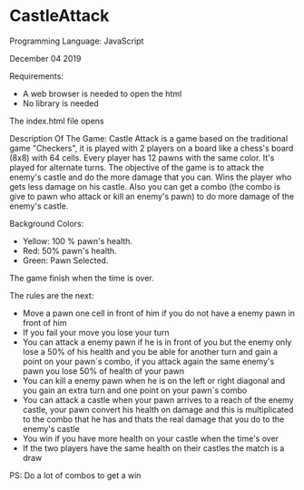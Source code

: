 # CastleAttack

Programming Language: JavaScript

December 04 2019

Requirements:
- A web browser is needed to open the html
- No library is needed

The index.html file opens

Description Of The Game:
Castle Attack is a game based on the traditional game "Checkers", it is played 
with 2 players on a board like a chess's board (8x8) with 64 cells.
Every player has 12 pawns with the same color.
It's played for alternate turns.
The objective of the game is to attack the enemy's castle and do the more damage that you can.
Wins the player who gets less damage on his castle.
Also you can get a combo (the combo is give to pawn who attack or kill an enemy's pawn) to 
do more damage of the enemy's castle.

Background Colors:
- Yellow: 100 % pawn's health.
- Red: 50% pawn's health.
- Green: Pawn Selected.

The game finish when the time is over.

The rules are the next:

- Move a pawn one cell in front of him if you do not 
  have a enemy pawn in front of him
- If you fail your move you lose your turn
- You can attack a enemy pawn if he is in front of you but 
  the enemy only lose a 50% of his health and you be able for 
  another turn and gain a point on your pawn´s combo, if you 
  attack again the same enemy's pawn you lose 50% of health of your pawn
- You can kill a enemy pawn when he is on the left or right 
  diagonal and you gain an extra turn and one point on your pawn´s combo
- You can attack a castle when your pawn arrives to a reach of the enemy 
  castle, your pawn convert his health on damage and this is multiplicated 
  to the combo that he has and thats the real damage that you do to 
  the enemy's castle
- You win if you have more health on your castle when the time's over
- If the two players have the same health on their castles 
  the match is a draw

PS: Do a lot of combos to get a win
